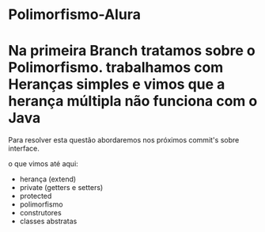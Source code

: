 # Polimorfismo-Alura

# Na primeira Branch tratamos sobre o Polimorfismo. trabalhamos com Heranças simples e vimos que a herança múltipla não funciona com o Java
Para resolver esta questão abordaremos nos próximos commit's sobre interface.

o que vimos até aqui: 

- herança (extend)
- private (getters e setters)
- protected
- polimorfismo
- construtores
- classes abstratas

